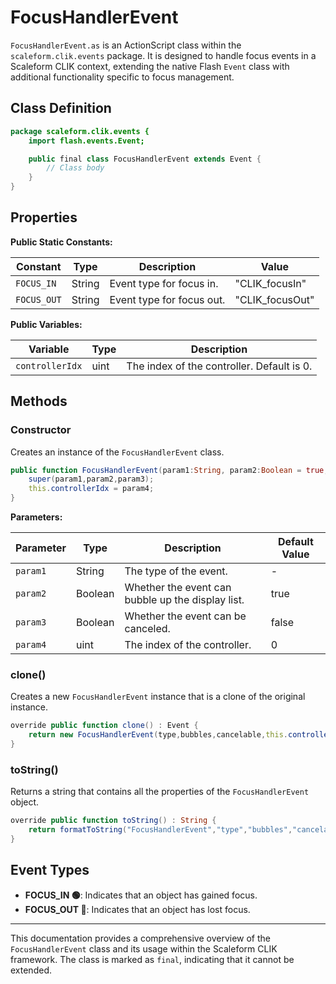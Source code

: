 # FocusHandlerEvent
`FocusHandlerEvent.as` is an ActionScript class within the `scaleform.clik.events` package.
It is designed to handle focus events in a Scaleform CLIK context, extending the native Flash `Event` class with additional functionality specific to focus management.

## Class Definition

```actionscript
package scaleform.clik.events {
    import flash.events.Event;

    public final class FocusHandlerEvent extends Event {
        // Class body
    }
}
```

## Properties

**Public Static Constants:**

| Constant     | Type   | Description              | Value         |
|--------------|--------|--------------------------|---------------|
| `FOCUS_IN`   | String | Event type for focus in. | "CLIK_focusIn"|
| `FOCUS_OUT`  | String | Event type for focus out.| "CLIK_focusOut"|

**Public Variables:**

| Variable       | Type | Description                        |
|----------------|------|------------------------------------|
| `controllerIdx`| uint | The index of the controller. Default is 0. |

## Methods

### Constructor

Creates an instance of the `FocusHandlerEvent` class.

```actionscript
public function FocusHandlerEvent(param1:String, param2:Boolean = true, param3:Boolean = false, param4:uint = 0) {
    super(param1,param2,param3);
    this.controllerIdx = param4;
}
```

**Parameters:**

| Parameter | Type    | Description                                   | Default Value |
|-----------|---------|-----------------------------------------------|---------------|
| `param1`  | String  | The type of the event.                        | -             |
| `param2`  | Boolean | Whether the event can bubble up the display list. | true         |
| `param3`  | Boolean | Whether the event can be canceled.            | false         |
| `param4`  | uint    | The index of the controller.                  | 0             |

### clone()

Creates a new `FocusHandlerEvent` instance that is a clone of the original instance.

```actionscript
override public function clone() : Event {
    return new FocusHandlerEvent(type,bubbles,cancelable,this.controllerIdx);
}
```

### toString()

Returns a string that contains all the properties of the `FocusHandlerEvent` object.

```actionscript
override public function toString() : String {
    return formatToString("FocusHandlerEvent","type","bubbles","cancelable","controllerIdx");
}
```

## Event Types

- **FOCUS_IN 🟢**: Indicates that an object has gained focus.
- **FOCUS_OUT 🔴**: Indicates that an object has lost focus.

---

This documentation provides a comprehensive overview of the `FocusHandlerEvent` class and its usage within the Scaleform CLIK framework. The class is marked as `final`, indicating that it cannot be extended.
